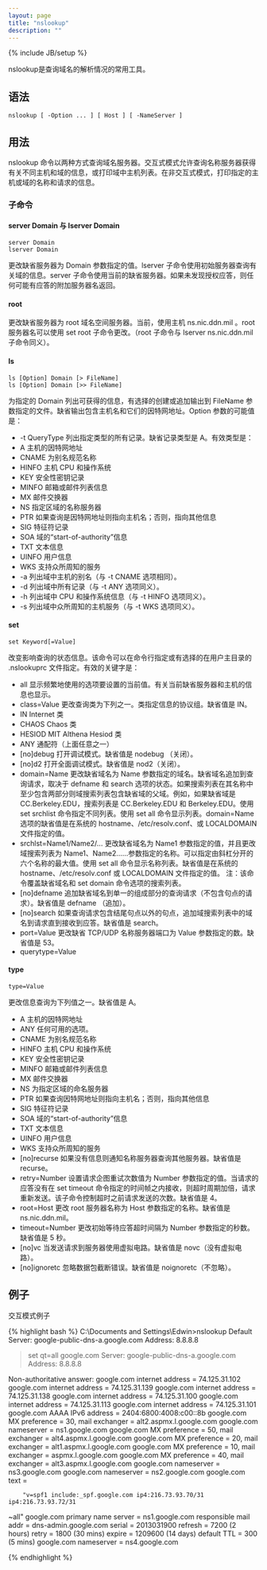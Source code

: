 ```yaml
---
layout: page
title: "nslookup"
description: ""
---
```

{% include JB/setup %}

nslookup是查询域名的解析情况的常用工具。

## 语法
	
	nslookup [ -Option ... ] [ Host ] [ -NameServer ]

## 用法
nslookup 命令以两种方式查询域名服务器。交互式模式允许查询名称服务器获得有关不同主机和域的信息，或打印域中主机列表。在非交互式模式，打印指定的主机或域的名称和请求的信息。

### 子命令

#### server Domain 与 lserver Domain 

	server Domain
	lserver Domain

更改缺省服务器为 Domain 参数指定的值。lserver 子命令使用初始服务器查询有关域的信息。server 子命令使用当前的缺省服务器。如果未发现授权应答，则任何可能有应答的附加服务器名返回。

#### root

更改缺省服务器为 root 域名空间服务器。当前，使用主机 ns.nic.ddn.mil 。root 服务器名可以使用 set root 子命令更改。（root 子命令与 lserver ns.nic.ddn.mil 子命令同义）。

#### ls

	ls [Option] Domain [> FileName]
	ls [Option] Domain [>> FileName]

为指定的 Domain 列出可获得的信息，有选择的创建或追加输出到 FileName 参数指定的文件。缺省输出包含主机名和它们的因特网地址。Option 参数的可能值是：

* -t QueryType 列出指定类型的所有记录。缺省记录类型是 A。有效类型是：
* A  主机的因特网地址
* CNAME 为别名规范名称
* HINFO 主机 CPU 和操作系统
* KEY 安全性密钥记录
* MINFO 邮箱或邮件列表信息
* MX 邮件交换器
* NS 指定区域的名称服务器
* PTR 如果查询是因特网地址则指向主机名；否则，指向其他信息
* SIG 特征符记录
* SOA 域的“start-of-authority”信息
* TXT 文本信息
* UINFO 用户信息
* WKS 支持众所周知的服务
* -a 列出域中主机的别名（与 -t CNAME 选项相同）。
* -d 列出域中所有记录（与 -t ANY 选项同义）。
* -h 列出域中 CPU 和操作系统信息（与 -t HINFO 选项同义）。
* -s 列出域中众所周知的主机服务（与 -t WKS 选项同义）。

#### set 

	set Keyword[=Value]

改变影响查询的状态信息。该命令可以在命令行指定或有选择的在用户主目录的 .nslookuprc 文件指定。有效的关键字是：

* all 显示频繁地使用的选项要设置的当前值。有关当前缺省服务器和主机的信息也显示。
* class=Value 更改查询类为下列之一。类指定信息的协议组。缺省值是 IN。
* IN Internet 类
* CHAOS Chaos 类
* HESIOD MIT Althena Hesiod 类
* ANY 通配符（上面任意之一）
* [no]debug 打开调试模式。缺省值是 nodebug （关闭）。
* [no]d2 打开全面调试模式。缺省值是 nod2（关闭）。
* domain=Name 更改缺省域名为 Name 参数指定的域名。缺省域名追加到查询请求，取决于 defname 和 search 选项的状态。如果搜索列表在其名称中至少包含两部分则域搜索列表包含缺省域的父域。例如，如果缺省域是 CC.Berkeley.EDU，搜索列表是 CC.Berkeley.EDU 和 Berkeley.EDU。使用 set srchlist 命令指定不同列表。使用 set all 命令显示列表。domain=Name 选项的缺省值是在系统的 hostname、/etc/resolv.conf、或 LOCALDOMAIN 文件指定的值。
* srchlst=Name1/Name2/... 更改缺省域名为 Name1 参数指定的值，并且更改域搜索列表为 Name1、Name2......参数指定的名称。可以指定由斜杠分开的六个名称的最大值。使用 set all 命令显示名称列表。缺省值是在系统的 hostname、/etc/resolv.conf 或 LOCALDOMAIN 文件指定的值。
注：该命令覆盖缺省域名和 set domain 命令选项的搜索列表。
* [no]defname 追加缺省域名到单一的组成部分的查询请求（不包含句点的请求）。缺省值是 defname （追加）。
* [no]search 如果查询请求包含结尾句点以外的句点，追加域搜索列表中的域名到请求直到接收到应答。缺省值是 search。
* port=Value 更改缺省 TCP/UDP 名称服务器端口为 Value 参数指定的数。缺省值是 53。
* querytype=Value

#### type

	type=Value

更改信息查询为下列值之一。缺省值是 A。

* A 主机的因特网地址
* ANY 任何可用的选项。
* CNAME 为别名规范名称
* HINFO 主机 CPU 和操作系统
* KEY 安全性密钥记录
* MINFO 邮箱或邮件列表信息
* MX 邮件交换器
* NS 为指定区域的命名服务器
* PTR 如果查询因特网地址则指向主机名；否则，指向其他信息
* SIG 特征符记录
* SOA 域的“start-of-authority”信息
* TXT 文本信息
* UINFO 用户信息
* WKS 支持众所周知的服务
* [no]recurse 如果没有信息则通知名称服务器查询其他服务器。缺省值是 recurse。
* retry=Number 设置请求企图重试次数值为 Number 参数指定的值。当请求的应答没有在 set timeout 命令指定的时间帧之内接收，则超时周期加倍，请求重新发送。该子命令控制超时之前请求发送的次数。缺省值是 4。
* root=Host 更改 root 服务器名称为 Host 参数指定的名称。缺省值是 ns.nic.ddn.mil。
* timeout=Number 更改初始等待应答超时间隔为 Number 参数指定的秒数。缺省值是 5 秒。
* [no]vc 当发送请求到服务器使用虚拟电路。缺省值是 novc（没有虚拟电路）。
* [no]ignoretc 忽略数据包截断错误。缺省值是 noignoretc（不忽略）。

## 例子

交互模式例子

{% highlight bash %}
C:\Documents and Settings\Edwin>nslookup
Default Server:  google-public-dns-a.google.com
Address:  8.8.8.8

> set qt=all
> google.com
Server:  google-public-dns-a.google.com
Address:  8.8.8.8

Non-authoritative answer:
google.com      internet address = 74.125.31.102
google.com      internet address = 74.125.31.139
google.com      internet address = 74.125.31.138
google.com      internet address = 74.125.31.100
google.com      internet address = 74.125.31.113
google.com      internet address = 74.125.31.101
google.com      AAAA IPv6 address = 2404:6800:4008:c00::8b
google.com      MX preference = 30, mail exchanger = alt2.aspmx.l.google.com
google.com      nameserver = ns1.google.com
google.com      MX preference = 50, mail exchanger = alt4.aspmx.l.google.com
google.com      MX preference = 20, mail exchanger = alt1.aspmx.l.google.com
google.com      MX preference = 10, mail exchanger = aspmx.l.google.com
google.com      MX preference = 40, mail exchanger = alt3.aspmx.l.google.com
google.com      nameserver = ns3.google.com
google.com      nameserver = ns2.google.com
google.com      text =

        "v=spf1 include:_spf.google.com ip4:216.73.93.70/31 ip4:216.73.93.72/31
~all"
google.com
        primary name server = ns1.google.com
        responsible mail addr = dns-admin.google.com
        serial  = 2013031900
        refresh = 7200 (2 hours)
        retry   = 1800 (30 mins)
        expire  = 1209600 (14 days)
        default TTL = 300 (5 mins)
google.com      nameserver = ns4.google.com
>
{% endhighlight %}
